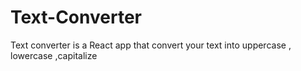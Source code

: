# Text-Converter
Text converter is a React app that convert your text into uppercase , lowercase ,capitalize 
